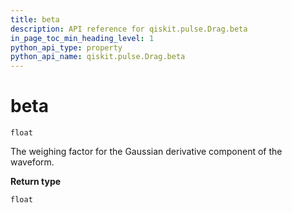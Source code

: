 ```yaml
---
title: beta
description: API reference for qiskit.pulse.Drag.beta
in_page_toc_min_heading_level: 1
python_api_type: property
python_api_name: qiskit.pulse.Drag.beta
---
```


# beta

<span id="qiskit.pulse.Drag.beta" />

`float`

The weighing factor for the Gaussian derivative component of the waveform.

**Return type**

`float`

